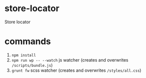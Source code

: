 # store-locator
Store locator

# commands
1. `npm install`
2. `npm run wp -- --watch` js watcher (creates and overwrites `/scripts/bundle.js`)
3. `grunt fw` scss watcher (creates and overwrites `/styles/all.css`)
